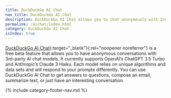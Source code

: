 ```yaml
---
title: DuckDuckGo AI Chat
nav_title: DuckDuckGo AI Chat
description: DuckDuckGo AI Chat allows you to chat anonymously with 3rd-party AI chat models for free.
permalink: /aichat/index.html
category: DuckDuckGo AI Chat
isIndex: true
---
```


[DuckDuckGo AI Chat](https://duckduckgo.com/?q=DuckDuckGo&ia=chat){:target="\_blank"}{:rel="noopener noreferrer"} is a free beta feature that allows you to have anonymous conversations with 3rd-party AI chat models. It currently supports OpenAI’s ChatGPT 3.5 Turbo and Anthropic’s Claude 3 Haiku. Each model relies on unique algorithms and data sets and will respond to your prompts differently. You can use DuckDuckGo AI Chat to get answers to questions, compose an email, summarize text, or just have an interesting conversation.

{% include category-footer-nav.md %}
